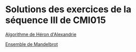 # Solutions des exercices de la séquence III de CMI015

[Algorithme de Héron d'Alexandrie](https://github.com/fbuloup/CMI015/blob/master/HeronAlgorithm.ipynb)

[Ensemble de Mandelbrot](https://github.com/fbuloup/CMI015/blob/master/MandelbrotSet.ipynb)
